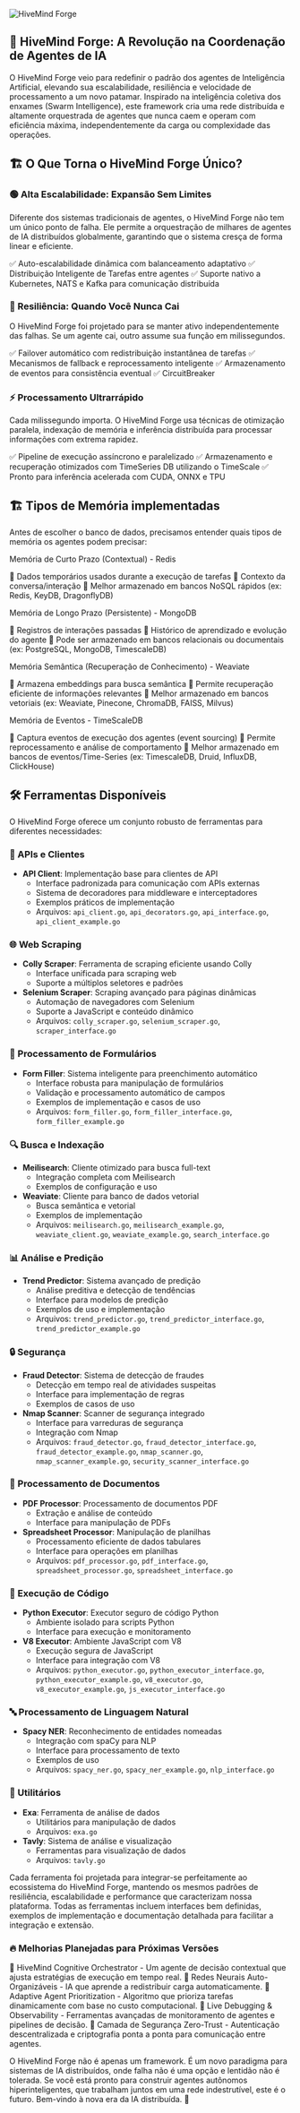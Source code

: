 ![HiveMind Forge](https://i.imgur.com/niwPiiL.png)

## 🚀 HiveMind Forge: A Revolução na Coordenação de Agentes de IA


O HiveMind Forge veio para redefinir o padrão dos agentes de Inteligência Artificial, elevando sua escalabilidade, resiliência e velocidade de processamento a um novo patamar. Inspirado na inteligência coletiva dos enxames (Swarm Intelligence), este framework cria uma rede distribuída e altamente orquestrada de agentes que nunca caem e operam com eficiência máxima, independentemente da carga ou complexidade das operações.

## 🏗️ O Que Torna o HiveMind Forge Único?

### 🟢 Alta Escalabilidade: Expansão Sem Limites

Diferente dos sistemas tradicionais de agentes, o HiveMind Forge não tem um único ponto de falha. Ele permite a orquestração de milhares de agentes de IA distribuídos globalmente, garantindo que o sistema cresça de forma linear e eficiente.

✅ Auto-escalabilidade dinâmica com balanceamento adaptativo
✅ Distribuição Inteligente de Tarefas entre agentes
✅ Suporte nativo a Kubernetes, NATS e Kafka para comunicação distribuída

### 🔄 Resiliência: Quando Você Nunca Cai

O HiveMind Forge foi projetado para se manter ativo independentemente das falhas. Se um agente cai, outro assume sua função em milissegundos.

✅ Failover automático com redistribuição instantânea de tarefas
✅ Mecanismos de fallback e reprocessamento inteligente
✅ Armazenamento de eventos para consistência eventual
✅ CircuitBreaker

### ⚡ Processamento Ultrarrápido

Cada milissegundo importa. O HiveMind Forge usa técnicas de otimização paralela, indexação de memória e inferência distribuída para processar informações com extrema rapidez.

✅ Pipeline de execução assíncrono e paralelizado
✅ Armazenamento e recuperação otimizados com TimeSeries DB utilizando o TimeScale
✅ Pronto para inferência acelerada com CUDA, ONNX e TPU

## 🏗️ Tipos de Memória implementadas

Antes de escolher o banco de dados, precisamos entender quais tipos de memória os agentes podem precisar:

Memória de Curto Prazo (Contextual) - Redis

🔹 Dados temporários usados durante a execução de tarefas
🔹 Contexto da conversa/interação
🔹 Melhor armazenado em bancos NoSQL rápidos (ex: Redis, KeyDB, DragonflyDB)

Memória de Longo Prazo (Persistente) - MongoDB

🔹 Registros de interações passadas
🔹 Histórico de aprendizado e evolução do agente
🔹 Pode ser armazenado em bancos relacionais ou documentais (ex: PostgreSQL, MongoDB, TimescaleDB)

Memória Semântica (Recuperação de Conhecimento) - Weaviate

🔹 Armazena embeddings para busca semântica
🔹 Permite recuperação eficiente de informações relevantes
🔹 Melhor armazenado em bancos vetoriais (ex: Weaviate, Pinecone, ChromaDB, FAISS, Milvus)

Memória de Eventos - TimeScaleDB

🔹 Captura eventos de execução dos agentes (event sourcing)
🔹 Permite reprocessamento e análise de comportamento
🔹 Melhor armazenado em bancos de eventos/Time-Series (ex: TimescaleDB, Druid, InfluxDB, ClickHouse)


## 🛠️ Ferramentas Disponíveis

O HiveMind Forge oferece um conjunto robusto de ferramentas para diferentes necessidades:

### 📡 APIs e Clientes
- **API Client**: Implementação base para clientes de API
  - Interface padronizada para comunicação com APIs externas
  - Sistema de decoradores para middleware e interceptadores
  - Exemplos práticos de implementação
  - Arquivos: `api_client.go`, `api_decorators.go`, `api_interface.go`, `api_client_example.go`

### 🌐 Web Scraping
- **Colly Scraper**: Ferramenta de scraping eficiente usando Colly
  - Interface unificada para scraping web
  - Suporte a múltiplos seletores e padrões
- **Selenium Scraper**: Scraping avançado para páginas dinâmicas
  - Automação de navegadores com Selenium
  - Suporte a JavaScript e conteúdo dinâmico
  - Arquivos: `colly_scraper.go`, `selenium_scraper.go`, `scraper_interface.go`

### 📝 Processamento de Formulários
- **Form Filler**: Sistema inteligente para preenchimento automático
  - Interface robusta para manipulação de formulários
  - Validação e processamento automático de campos
  - Exemplos de implementação e casos de uso
  - Arquivos: `form_filler.go`, `form_filler_interface.go`, `form_filler_example.go`

### 🔍 Busca e Indexação
- **Meilisearch**: Cliente otimizado para busca full-text
  - Integração completa com Meilisearch
  - Exemplos de configuração e uso
- **Weaviate**: Cliente para banco de dados vetorial
  - Busca semântica e vetorial
  - Exemplos de implementação
  - Arquivos: `meilisearch.go`, `meilisearch_example.go`, `weaviate_client.go`, `weaviate_example.go`, `search_interface.go`

### 📊 Análise e Predição
- **Trend Predictor**: Sistema avançado de predição
  - Análise preditiva e detecção de tendências
  - Interface para modelos de predição
  - Exemplos de uso e implementação
  - Arquivos: `trend_predictor.go`, `trend_predictor_interface.go`, `trend_predictor_example.go`

### 🔒 Segurança
- **Fraud Detector**: Sistema de detecção de fraudes
  - Detecção em tempo real de atividades suspeitas
  - Interface para implementação de regras
  - Exemplos de casos de uso
- **Nmap Scanner**: Scanner de segurança integrado
  - Interface para varreduras de segurança
  - Integração com Nmap
  - Arquivos: `fraud_detector.go`, `fraud_detector_interface.go`, `fraud_detector_example.go`, `nmap_scanner.go`, `nmap_scanner_example.go`, `security_scanner_interface.go`

### 📄 Processamento de Documentos
- **PDF Processor**: Processamento de documentos PDF
  - Extração e análise de conteúdo
  - Interface para manipulação de PDFs
- **Spreadsheet Processor**: Manipulação de planilhas
  - Processamento eficiente de dados tabulares
  - Interface para operações em planilhas
  - Arquivos: `pdf_processor.go`, `pdf_interface.go`, `spreadsheet_processor.go`, `spreadsheet_interface.go`

### 🤖 Execução de Código
- **Python Executor**: Executor seguro de código Python
  - Ambiente isolado para scripts Python
  - Interface para execução e monitoramento
- **V8 Executor**: Ambiente JavaScript com V8
  - Execução segura de JavaScript
  - Interface para integração com V8
  - Arquivos: `python_executor.go`, `python_executor_interface.go`, `python_executor_example.go`, `v8_executor.go`, `v8_executor_example.go`, `js_executor_interface.go`

### 🔤 Processamento de Linguagem Natural
- **Spacy NER**: Reconhecimento de entidades nomeadas
  - Integração com spaCy para NLP
  - Interface para processamento de texto
  - Exemplos de uso
  - Arquivos: `spacy_ner.go`, `spacy_ner_example.go`, `nlp_interface.go`

### 🧪 Utilitários
- **Exa**: Ferramenta de análise de dados
  - Utilitários para manipulação de dados
  - Arquivos: `exa.go`
- **Tavly**: Sistema de análise e visualização
  - Ferramentas para visualização de dados
  - Arquivos: `tavly.go`

Cada ferramenta foi projetada para integrar-se perfeitamente ao ecossistema do HiveMind Forge, mantendo os mesmos padrões de resiliência, escalabilidade e performance que caracterizam nossa plataforma. Todas as ferramentas incluem interfaces bem definidas, exemplos de implementação e documentação detalhada para facilitar a integração e extensão.



### 🔥 Melhorias Planejadas para Próximas Versões

🔹 HiveMind Cognitive Orchestrator - Um agente de decisão contextual que ajusta estratégias de execução em tempo real.
🔹 Redes Neurais Auto-Organizáveis - IA que aprende a redistribuir carga automaticamente.
🔹 Adaptive Agent Prioritization - Algoritmo que prioriza tarefas dinamicamente com base no custo computacional.
🔹 Live Debugging & Observability - Ferramentas avançadas de monitoramento de agentes e pipelines de decisão.
🔹 Camada de Segurança Zero-Trust - Autenticação descentralizada e criptografia ponta a ponta para comunicação entre agentes.

O HiveMind Forge não é apenas um framework. É um novo paradigma para sistemas de IA distribuídos, onde falha não é uma opção e lentidão não é tolerada. Se você está pronto para construir agentes autônomos hiperinteligentes, que trabalham juntos em uma rede indestrutível, este é o futuro. Bem-vindo à nova era da IA distribuída. 🚀